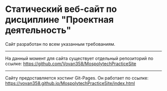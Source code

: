 
# Статический веб-сайт по дисциплине "Проектная деятельность"

Сайт разработан по всем указанным требованиям. 

---

На данный момент для сайта существует отдельный репозиторий по ссылке: https://github.com/Vovan358/MospolytechPracticeSite

---

Сайту предоставляется хостинг Git-Pages. Он работает по ссылке: https://vovan358.github.io/MospolytechPracticeSite/index.html